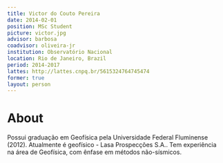 ```yaml
---
title: Victor do Couto Pereira
date: 2014-02-01
position: MSc Student
picture: victor.jpg
advisor: barbosa
coadvisor: oliveira-jr
institution: Observatório Nacional
location: Rio de Janeiro, Brazil
period: 2014-2017
lattes: http://lattes.cnpq.br/5615324764745474
former: true
layout: person
---
```


# About

Possui graduação em Geofísica pela Universidade Federal Fluminense (2012).
Atualmente é geofísico - Lasa Prospecções S.A.. Tem experiência na área de
Geofísica, com ênfase em métodos não-sísmicos.

